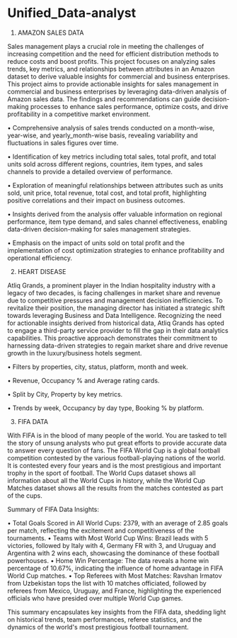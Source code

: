 # Unified_Data-analyst
1. AMAZON SALES DATA

Sales management plays a crucial role in meeting the challenges of increasing competition and the need for efficient distribution methods to reduce costs and boost profits. This project focuses on analyzing sales trends, key metrics, and relationships between attributes in an Amazon dataset to derive valuable insights for commercial and business enterprises.
This project aims to provide actionable insights for sales management in commercial and business enterprises by leveraging data-driven analysis of Amazon sales data. The findings and recommendations can guide decision-making processes to enhance sales performance, optimize costs, and drive profitability in a competitive market environment.

• Comprehensive analysis of sales trends conducted on a month-wise, year-wise, and yearly_month-wise basis, revealing variability and fluctuations in sales figures over time.

• Identification of key metrics including total sales, total profit, and total units sold across different regions, countries, item types, and sales channels to provide a detailed overview of performance.

• Exploration of meaningful relationships between attributes such as units sold, unit price, total revenue, total cost, and total profit, highlighting positive correlations and their impact on business outcomes.

• Insights derived from the analysis offer valuable information on regional performance, item type demand, and sales channel effectiveness, enabling data-driven decision-making for sales management strategies.

• Emphasis on the impact of units sold on total profit and the implementation of cost optimization strategies to enhance profitability and operational efficiency.

2. HEART DISEASE
   
Atliq Grands, a prominent player in the Indian hospitality industry with a legacy of two decades, is facing challenges in market share and revenue due to competitive pressures and management decision inefficiencies. To revitalize their position, the managing director has initiated a strategic shift towards leveraging Business and Data Intelligence. Recognizing the need for actionable insights derived from historical data, Atliq Grands has opted to engage a third-party service provider to fill the gap in their data analytics capabilities. This proactive approach demonstrates their commitment to harnessing data-driven strategies to regain market share and drive revenue growth in the luxury/business hotels segment.

• Filters by properties, city, status, platform, month and week.

• Revenue, Occupancy % and Average rating cards.

• Split by City, Property by key metrics.

• Trends by week, Occupancy by day type, Booking % by platform.

3. FIFA DATA

With FIFA is in the blood of many people of the world. You are tasked to tell the story of unsung analysts who put great efforts to provide accurate data to answer every question of fans. The FIFA World Cup is a global football competition contested by the various football-playing nations of the world. It is contested every four years and is the most prestigious and important trophy in the sport of football. The World Cups dataset shows all information about all the World Cups in history, while the World Cup Matches dataset shows all the results from the matches contested as part of the cups.

Summary of FIFA Data Insights:

• Total Goals Scored in All World Cups: 2379, with an average of 2.85 goals per match, reflecting the excitement and competitiveness of the tournaments.
• Teams with Most World Cup Wins: Brazil leads with 5 victories, followed by Italy with 4, Germany FR with 3, and Uruguay and Argentina with 2 wins each, showcasing the dominance of these football powerhouses.
• Home Win Percentage: The data reveals a home win percentage of 10.67%, indicating the influence of home advantage in FIFA World Cup matches.
• Top Referees with Most Matches: Ravshan Irmatov from Uzbekistan tops the list with 10 matches officiated, followed by referees from Mexico, Uruguay, and France, highlighting the experienced officials who have presided over multiple World Cup games.

This summary encapsulates key insights from the FIFA data, shedding light on historical trends, team performances, referee statistics, and the dynamics of the world's most prestigious football tournament.


